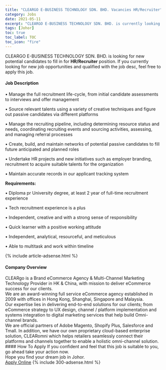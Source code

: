 ```yaml
---
title: "CLEARGO E-BUSINESS TECHNOLOGY SDN. BHD. Vacancies HR/Recruiter" 
category: Jobs 
date: 2021-05-11 
excerpt: "CLEARGO E-BUSINESS TECHNOLOGY SDN. BHD. is currently looking for suitable person to fill in the HR/Recruiter which based in Johor" 
tags: [Johor] 
toc: true 
toc_label: TOC 
toc_icon: "fire" 
--- 
```


<p>CLEARGO E-BUSINESS TECHNOLOGY SDN. BHD. is looking for new potential candidates to fill in for <b>HR/Recruiter</b> position. If you currently looking for new job opportunities and qualified with the job desc, feel free to apply this job.
</p><div><div><h4>Job Description</h4></div><div><div><span><div><p>&#8226; Manage the full recruitment life-cycle, from initial candidate assessments to interviews and offer management</p><p>&#8226; Source relevant talents using a variety of creative techniques and figure out passive candidates via different platforms</p><p>&#8226; Manage the recruiting pipeline, including determining resource status and needs, coordinating recruiting events and sourcing activities, assessing, and managing referral processes</p><p>&#8226; Create, build, and maintain networks of potential passive candidates to fill future anticipated and planned roles</p><p>&#8226; Undertake HR projects and new initiatives such as employer branding, recruitment to acquire suitable talents for the organization</p><p>&#8226; Maintain accurate records in our applicant tracking system</p><p><strong>Requirements:</strong></p><p>&#8226; Diploma pr University degree, at least 2 year of full-time recruitment experience</p><p>&#8226; Tech recruitment experience is a plus</p><p>&#8226; Independent, creative and with a strong sense of responsibility</p><p>&#8226; Quick learner with a positive working attitude</p><p>&#8226; Independent, analytical, resourceful, and meticulous</p><p>&#8226; Able to multitask and work within timeline</p></div></span></div></div></div> 
{% include article-adsense.html %} 
<div><div><h4>Company Overview</h4></div><div><div><span><div><div>CLEARgo is a Brand eCommerce Agency &amp; Multi-Channel Marketing Technology Provider in HK &amp; China, with mission to deliver eCommerce success for our clients.</div>
<div>We are an award-winning full service eCommerce agency established in 2009 with offices in Hong Kong, Shanghai, Singapore and Malaysia.</div>
<div>Our expertise lies in delivering end-to-end solutions for our clients; from eCommerce strategy to UX design, channel / platform implementation and systems integration to digital marketing services that help build Omni-channel brands.</div>
<div>We are official partners of Adobe Magento, Shopify Plus, Salesforce and Tmall. In addition, we have our own proprietary cloud-based enterprise solution, CLEARomni which helps retailers seamlessly connect their platforms and channels together to enable a holistic omni-channel solution.</div></div></span></div></div></div> 
#### How To Apply 
If you confident and feel that this job is suitable to you, go ahead take your action now. <br/> 
Hope you find your dream job in Johor. <br/> 
<a href="https://www.jobstreet.com.my/en/job/hr-recruiter-4564199?jobId=jobstreet-my-job-4564199&" class="btn btn--info" target="_blank" rel="nofollow noopenner">Apply Online</a> 
{% include 300-adsense.html %} 